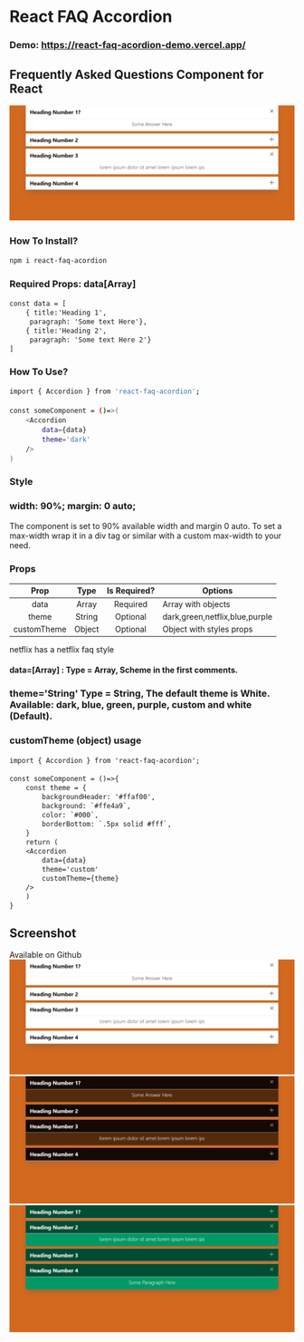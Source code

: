 # React FAQ Accordion

### Demo: https://react-faq-acordion-demo.vercel.app/

## Frequently Asked Questions Component for React

![](./Acordion_White.png)

### How To Install?

```bash
npm i react-faq-acordion
```

### Required Props: data[Array]

```
const data = [
    { title:'Heading 1',
	 paragraph: 'Some text Here'},
    { title:'Heading 2',
	 paragraph: 'Some text Here 2'}
]
```

### How To Use?

```bash
import { Accordion } from 'react-faq-acordion';

const someComponent = ()=>(
    <Accordion
        data={data}
        theme='dark'
    />
)
```

### Style

### width: 90%; margin: 0 auto;

The component is set to 90% available width and margin 0 auto.
To set a max-width wrap it in a div tag or similar with a custom max-width to your need.

### Props

|    Prop     |  Type  | Is Required? | Options                        |
| :---------: | :----: | :----------: | ------------------------------ |
|    data     | Array  |   Required   | Array with objects             |
|    theme    | String |   Optional   | dark,green,netflix,blue,purple |
| customTheme | Object |   Optional   | Object with styles props       |

netflix has a netflix faq style

#### data=[Array] : Type = Array, Scheme in the first comments.

### theme='String' Type = String, The default theme is White. Available: dark, blue, green, purple, custom and white (Default).

### customTheme (object) usage

```
import { Accordion } from 'react-faq-acordion';

const someComponent = ()=>{
    const theme = {
        backgroundHeader: '#ffaf00',
        background: `#ffe4a9`,
        color: `#000`,
        borderBottom: `.5px solid #fff`,
    }
    return (
    <Accordion
        data={data}
        theme='custom'
        customTheme={theme}
    />
    )
}
```

## Screenshot

Available on Github
![](./Acordion_White.png)
![](./Acordion_Dark.png)
![](./Acordion_Green.png)
